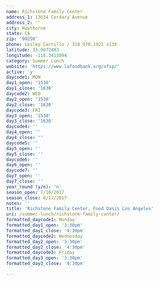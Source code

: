 ```yaml
---
name: Richstone Family Center
address_1: 13634 Cordary Avenue
address_2: ''
city: Hawthorne
state: CA
zip: '90250'
phone: Lesley Carrillo / 310.970.1921 x138
latitude: 33.9072483
longitude: -118.3413094
category: Summer Lunch
website: 'https://www.lafoodbank.org/sfsp/'
active: 'y'
daycode1: MON
day1_open: '1530'
day1_close: '1630'
daycode2: WED
day2_open: '1530'
day2_close: '1630'
daycode3: FRI
day3_open: '1530'
day3_close: '1630'
daycode4: ''
day4_open: ''
day4_close: ''
daycode5: ''
day5_open: ''
day5_close: ''
daycode6: ''
day6_open: ''
daycode7: ''
day7_open: ''
day7_close: ''
year_round (y/n): 'n'
season_open: 7/10/2017
season_close: 8/17/2017
notes: ''
title: 'Richstone Family Center, Food Oasis Los Angeles'
uri: /summer-lunch/richstone-family-center/
formatted_daycode1: Monday
formatted_day1_open: '3:30pm'
formatted_day1_close: '4:30pm'
formatted_daycode2: Wednesday
formatted_day2_open: '3:30pm'
formatted_day2_close: '4:30pm'
formatted_daycode3: Friday
formatted_day3_open: '3:30pm'
formatted_day3_close: '4:30pm'

---
```













